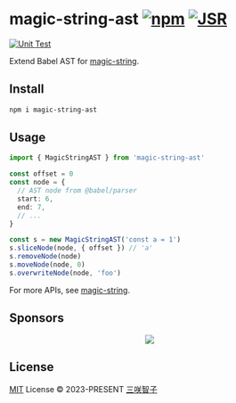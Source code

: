 # magic-string-ast [![npm](https://img.shields.io/npm/v/magic-string-ast.svg)](https://npmjs.com/package/magic-string-ast) [![JSR](https://jsr.io/badges/@sxzz/magic-string-ast)](https://jsr.io/@sxzz/magic-string-ast)

[![Unit Test](https://github.com/sxzz/magic-string-ast/actions/workflows/unit-test.yml/badge.svg)](https://github.com/sxzz/magic-string-ast/actions/workflows/unit-test.yml)

Extend Babel AST for [magic-string](https://github.com/rich-harris/magic-string).

## Install

```bash
npm i magic-string-ast
```

## Usage

```ts
import { MagicStringAST } from 'magic-string-ast'

const offset = 0
const node = {
  // AST node from @babel/parser
  start: 6,
  end: 7,
  // ...
}

const s = new MagicStringAST('const a = 1')
s.sliceNode(node, { offset }) // 'a'
s.removeNode(node)
s.moveNode(node, 0)
s.overwriteNode(node, 'foo')
```

For more APIs, see [magic-string](https://github.com/rich-harris/magic-string#usage).

## Sponsors

<p align="center">
  <a href="https://cdn.jsdelivr.net/gh/sxzz/sponsors/sponsors.svg">
    <img src='https://cdn.jsdelivr.net/gh/sxzz/sponsors/sponsors.svg'/>
  </a>
</p>

## License

[MIT](./LICENSE) License © 2023-PRESENT [三咲智子](https://github.com/sxzz)
